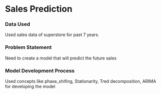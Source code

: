 # Sales Prediction

### Data Used
 Used sales data of superstore for past 7 years.

### Problem Statement
 Need to create a model that will predict the future sales

### Model Development Process
 Used concepts like phase_shifing, Stationarity, Tred decomposition, ARIMA for developing the model 
 
